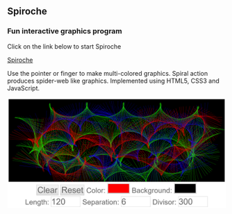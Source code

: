 ## Spiroche

### Fun interactive graphics program
Click on the link below to start Spiroche

[Spiroche][spiroche]

Use the pointer or finger to make multi-colored graphics.  Spiral action
produces spider-web like graphics. Implemented using HTML5, CSS3 and JavaScript.

![Screenshot](./spiroche-screenshot.png)

[spiroche]: https://xitalogy.github.io/spiroche/src/spiroche.html
